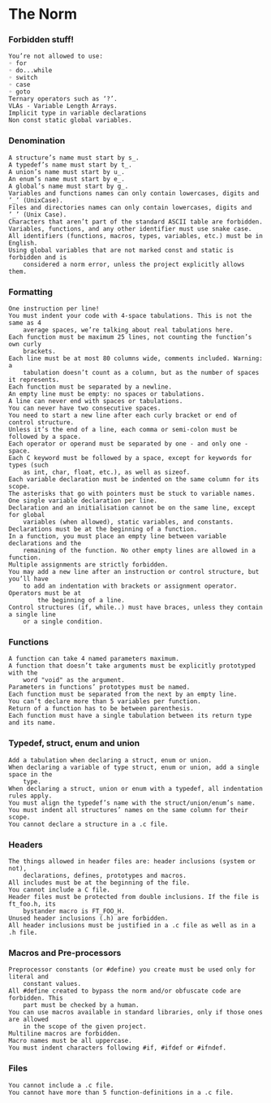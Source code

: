 # The Norm

### Forbidden stuff!
	You’re not allowed to use:
	◦ for
	◦ do...while
	◦ switch
	◦ case
	◦ goto
	Ternary operators such as ‘?’.
	VLAs - Variable Length Arrays.
	Implicit type in variable declarations
	Non const static global variables.

###  Denomination
	A structure’s name must start by s_.
	A typedef’s name must start by t_.
	A union’s name must start by u_.
	An enum’s name must start by e_.
	A global’s name must start by g_.
	Variables and functions names can only contain lowercases, digits and ’_’ (UnixCase).
	Files and directories names can only contain lowercases, digits and ’_’ (Unix Case).
	Characters that aren’t part of the standard ASCII table are forbidden.
	Variables, functions, and any other identifier must use snake case.
	All identifiers (functions, macros, types, variables, etc.) must be in English.
	Using global variables that are not marked const and static is forbidden and is
		considered a norm error, unless the project explicitly allows them.

### Formatting
	One instruction per line!
	You must indent your code with 4-space tabulations. This is not the same as 4
		average spaces, we’re talking about real tabulations here.
	Each function must be maximum 25 lines, not counting the function’s own curly
		brackets.
	Each line must be at most 80 columns wide, comments included. Warning: a
		tabulation doesn’t count as a column, but as the number of spaces it represents.
	Each function must be separated by a newline.
	An empty line must be empty: no spaces or tabulations.
	A line can never end with spaces or tabulations.
	You can never have two consecutive spaces.
	You need to start a new line after each curly bracket or end of control structure.
	Unless it’s the end of a line, each comma or semi-colon must be followed by a space.
	Each operator or operand must be separated by one - and only one - space.
	Each C keyword must be followed by a space, except for keywords for types (such
		as int, char, float, etc.), as well as sizeof.
	Each variable declaration must be indented on the same column for its scope.
	The asterisks that go with pointers must be stuck to variable names.
	One single variable declaration per line.
	Declaration and an initialisation cannot be on the same line, except for global
		variables (when allowed), static variables, and constants.
	Declarations must be at the beginning of a function.
	In a function, you must place an empty line between variable declarations and the
		remaining of the function. No other empty lines are allowed in a function.
	Multiple assignments are strictly forbidden.
	You may add a new line after an instruction or control structure, but you’ll have
		to add an indentation with brackets or assignment operator. Operators must be at
			the beginning of a line.
	Control structures (if, while..) must have braces, unless they contain a single line
		or a single condition.


### Functions
	A function can take 4 named parameters maximum.
	A function that doesn’t take arguments must be explicitly prototyped with the
		word "void" as the argument.
	Parameters in functions’ prototypes must be named.
	Each function must be separated from the next by an empty line.
	You can’t declare more than 5 variables per function.
	Return of a function has to be between parenthesis.
	Each function must have a single tabulation between its return type and its name.

### Typedef, struct, enum and union
	Add a tabulation when declaring a struct, enum or union.
	When declaring a variable of type struct, enum or union, add a single space in the
		type.
	When declaring a struct, union or enum with a typedef, all indentation rules apply.
	You must align the typedef’s name with the struct/union/enum’s name.
	You must indent all structures’ names on the same column for their scope.
	You cannot declare a structure in a .c file.


### Headers
	The things allowed in header files are: header inclusions (system or not),
		declarations, defines, prototypes and macros.
	All includes must be at the beginning of the file.
	You cannot include a C file.
	Header files must be protected from double inclusions. If the file is ft_foo.h, its
		bystander macro is FT_FOO_H.
	Unused header inclusions (.h) are forbidden.
	All header inclusions must be justified in a .c file as well as in a .h file.

###	Macros and Pre-processors
	Preprocessor constants (or #define) you create must be used only for literal and
		constant values.
	All #define created to bypass the norm and/or obfuscate code are forbidden. This
		part must be checked by a human.
	You can use macros available in standard libraries, only if those ones are allowed
		in the scope of the given project.
	Multiline macros are forbidden.
	Macro names must be all uppercase.
	You must indent characters following #if, #ifdef or #ifndef.

### Files
	You cannot include a .c file.
	You cannot have more than 5 function-definitions in a .c file.
